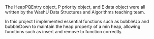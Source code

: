 The HeapPQEntry object, P priority object, and E data object were all written by the WashU Data Structures and Algorithms teaching team.

In this project I implemented essential functions such as bubbleUp and bubbleDown to maintain the heap property of a min heap, allowing functions such as insert and remove to function correctly.